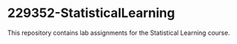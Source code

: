 # 229352-StatisticalLearning
This repository contains lab assignments for the Statistical Learning course.
